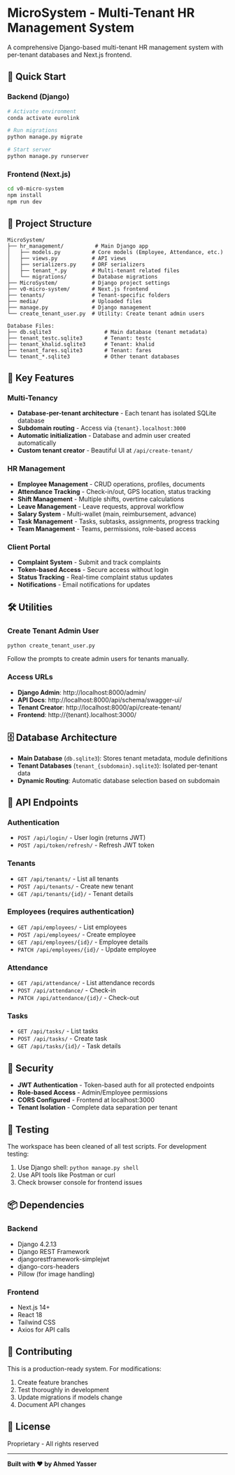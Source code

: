 # MicroSystem - Multi-Tenant HR Management System

A comprehensive Django-based multi-tenant HR management system with per-tenant databases and Next.js frontend.

## 🚀 Quick Start

### Backend (Django)
```bash
# Activate environment
conda activate eurolink

# Run migrations
python manage.py migrate

# Start server
python manage.py runserver
```

### Frontend (Next.js)
```bash
cd v0-micro-system
npm install
npm run dev
```

## 📁 Project Structure

```
MicroSystem/
├── hr_management/          # Main Django app
│   ├── models.py          # Core models (Employee, Attendance, etc.)
│   ├── views.py           # API views
│   ├── serializers.py     # DRF serializers
│   ├── tenant_*.py        # Multi-tenant related files
│   └── migrations/        # Database migrations
├── MicroSystem/           # Django project settings
├── v0-micro-system/       # Next.js frontend
├── tenants/               # Tenant-specific folders
├── media/                 # Uploaded files
├── manage.py              # Django management
└── create_tenant_user.py  # Utility: Create tenant admin users

Database Files:
├── db.sqlite3                 # Main database (tenant metadata)
├── tenant_testc.sqlite3       # Tenant: testc
├── tenant_khalid.sqlite3      # Tenant: khalid
├── tenant_fares.sqlite3       # Tenant: fares
└── tenant_*.sqlite3           # Other tenant databases
```

## 🔑 Key Features

### Multi-Tenancy
- **Database-per-tenant architecture** - Each tenant has isolated SQLite database
- **Subdomain routing** - Access via `{tenant}.localhost:3000`
- **Automatic initialization** - Database and admin user created automatically
- **Custom tenant creator** - Beautiful UI at `/api/create-tenant/`

### HR Management
- **Employee Management** - CRUD operations, profiles, documents
- **Attendance Tracking** - Check-in/out, GPS location, status tracking
- **Shift Management** - Multiple shifts, overtime calculations
- **Leave Management** - Leave requests, approval workflow
- **Salary System** - Multi-wallet (main, reimbursement, advance)
- **Task Management** - Tasks, subtasks, assignments, progress tracking
- **Team Management** - Teams, permissions, role-based access

### Client Portal
- **Complaint System** - Submit and track complaints
- **Token-based Access** - Secure access without login
- **Status Tracking** - Real-time complaint status updates
- **Notifications** - Email notifications for updates

## 🛠️ Utilities

### Create Tenant Admin User
```bash
python create_tenant_user.py
```
Follow the prompts to create admin users for tenants manually.

### Access URLs
- **Django Admin**: http://localhost:8000/admin/
- **API Docs**: http://localhost:8000/api/schema/swagger-ui/
- **Tenant Creator**: http://localhost:8000/api/create-tenant/
- **Frontend**: http://{tenant}.localhost:3000/

## 🗄️ Database Architecture

- **Main Database** (`db.sqlite3`): Stores tenant metadata, module definitions
- **Tenant Databases** (`tenant_{subdomain}.sqlite3`): Isolated per-tenant data
- **Dynamic Routing**: Automatic database selection based on subdomain

## 📝 API Endpoints

### Authentication
- `POST /api/login/` - User login (returns JWT)
- `POST /api/token/refresh/` - Refresh JWT token

### Tenants
- `GET /api/tenants/` - List all tenants
- `POST /api/tenants/` - Create new tenant
- `GET /api/tenants/{id}/` - Tenant details

### Employees (requires authentication)
- `GET /api/employees/` - List employees
- `POST /api/employees/` - Create employee
- `GET /api/employees/{id}/` - Employee details
- `PATCH /api/employees/{id}/` - Update employee

### Attendance
- `GET /api/attendance/` - List attendance records
- `POST /api/attendance/` - Check-in
- `PATCH /api/attendance/{id}/` - Check-out

### Tasks
- `GET /api/tasks/` - List tasks
- `POST /api/tasks/` - Create task
- `GET /api/tasks/{id}/` - Task details

## 🔐 Security

- **JWT Authentication** - Token-based auth for all protected endpoints
- **Role-based Access** - Admin/Employee permissions
- **CORS Configured** - Frontend at localhost:3000
- **Tenant Isolation** - Complete data separation per tenant

## 🧪 Testing

The workspace has been cleaned of all test scripts. For development testing:
1. Use Django shell: `python manage.py shell`
2. Use API tools like Postman or curl
3. Check browser console for frontend issues

## 📦 Dependencies

### Backend
- Django 4.2.13
- Django REST Framework
- djangorestframework-simplejwt
- django-cors-headers
- Pillow (for image handling)

### Frontend
- Next.js 14+
- React 18
- Tailwind CSS
- Axios for API calls

## 🤝 Contributing

This is a production-ready system. For modifications:
1. Create feature branches
2. Test thoroughly in development
3. Update migrations if models change
4. Document API changes

## 📄 License

Proprietary - All rights reserved

---

**Built with ❤️ by Ahmed Yasser**
